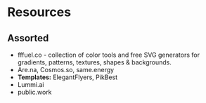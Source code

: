 # Resources
## Assorted
- fffuel.co - collection of color tools and free SVG generators for gradients, patterns, textures, shapes & backgrounds.
- Are.na, Cosmos.so, same.energy
- **Templates:** ElegantFlyers, PikBest
- Lummi.ai
- public.work
